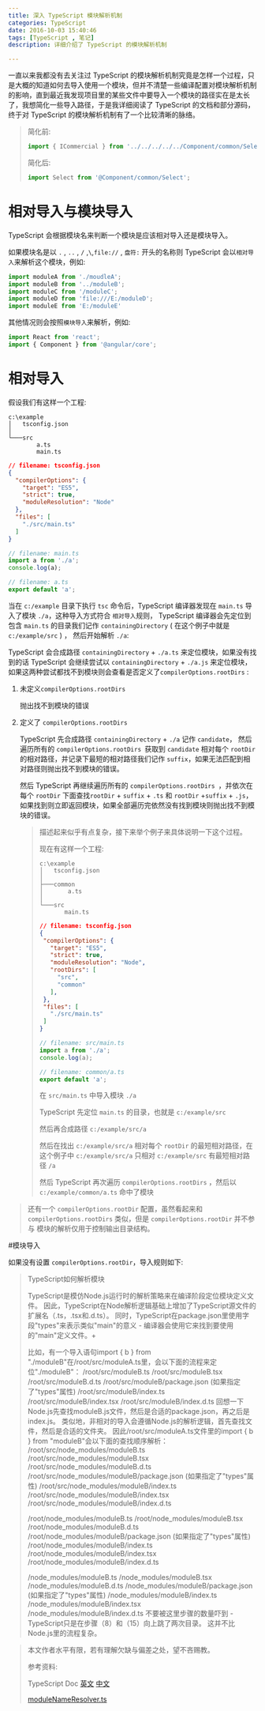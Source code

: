 ```yaml
---
title: 深入 TypeScript 模块解析机制
categories: TypeScript
date: 2016-10-03 15:40:46
tags: [TypeScript , 笔记]
description: 详细介绍了 TypeScript 的模块解析机制

---
```


一直以来我都没有去关注过 TypeScript 的模块解析机制究竟是怎样一个过程，只是大概的知道如何去导入使用一个模块，但并不清楚一些编译配置对模块解析机制的影响，直到最近我发现项目里的某些文件中要导入一个模块的路径实在是太长了，我想简化一些导入路径，于是我详细阅读了 TypeScript 的文档和部分源码，终于对 TypeScript 的模块解析机制有了一个比较清晰的脉络。

> 简化前:
>
> ```typescript
> import { ICommercial } from '../../../../../Component/common/Select';
> ```
>
> 简化后:
>
> ```typescript
> import Select from '@Component/common/Select';
> ```

# 相对导入与模块导入

TypeScript 会根据模块名来判断一个模块是应该相对导入还是模块导入。

如果模块名是以 `.` , `..` , `/` ,`\`,`file://` , `盘符:` 开头的名称则 TypeScript 会以`相对导入`来解析这个模块，例如:

``` typescript
import moduleA from './moudleA';
import moduleB from '../moduleB';
import moduleC from '/moduleC';
import moduleD from 'file:///E:/moduleD';
import moduleE from 'E:/moduleE'
```

其他情况则会按照`模块导入`来解析，例如:

``` typescript
import React from 'react';
import { Component } from '@angular/core';
```

# 相对导入

假设我们有这样一个工程:

```shell
c:\example
│   tsconfig.json
│
└───src
        a.ts
        main.ts
```

```json
// filename: tsconfig.json
{
  "compilerOptions": {
    "target": "ES5",
    "strict": true,
    "moduleResolution": "Node"
  },
  "files": [
    "./src/main.ts"
  ]
}
```

 ```typescript
// filename: main.ts
import a from './a';
console.log(a);
 ```

```typescript
// filename: a.ts
export default 'a';
```

当在 `c:/example` 目录下执行 `tsc` 命令后，TypeScript 编译器发现在 `main.ts` 导入了模块 `./a`，这种导入方式符合 `相对导入`规则， TypeScript 编译器会先定位到包含 `main.ts` 的目录我们记作 `containingDirectory` ( 在这个例子中就是 `c:/example/src` ) ， 然后开始解析 `./a`:

TypeScript 会合成路径  `containingDirectory` + `./a.ts` 来定位模块，如果没有找到的话 TypeScript 会继续尝试以 `containingDirectory` + `./a.js` 来定位模块，如果这两种尝试都找不到模块则会查看是否定义了`compilerOptions.rootDirs` :

1. 未定义`compilerOptions.rootDirs` 

   抛出找不到模块的错误

2. 定义了 `compilerOptions.rootDirs` 

   TypeScript 先合成路径 `containingDirectory` + `./a` 记作  `candidate`， 然后遍历所有的  `compilerOptions.rootDirs `获取到 `candidate` 相对每个 `rootDir` 的相对路径，并记录下最短的相对路径我们记作 `suffix`，如果无法匹配到相对路径则抛出找不到模块的错误。

   然后 TypeScript 再继续遍历所有的 `compilerOptions.rootDirs `，并依次在每个 `rootDir` 下面查找`rootDir` + `suffix` + `.ts` 和 `rootDir` +`suffix` + `.js`，如果找到则立即返回模块，如果全部遍历完依然没有找到模块则抛出找不到模块的错误。

   >描述起来似乎有点复杂，接下来举个例子来具体说明一下这个过程。
   >
   >现在有这样一个工程:
   >
   >```shell
   >c:\example
   >│   tsconfig.json
   >│
   >├───common
   >│       a.ts
   >│
   >└───src
   >        main.ts
   >```
   >
   >```json
   >// filename: tsconfig.json
   >{
   >  "compilerOptions": {
   >    "target": "ES5",
   >    "strict": true,
   >    "moduleResolution": "Node",
   >    "rootDirs": [
   >      "src",
   >      "common"
   >    ],
   >  },
   >  "files": [
   >    "./src/main.ts"
   >  ]
   >}
   >```
   >
   >```typescript
   >// filename: src/main.ts
   >import a from './a';
   >console.log(a);
   >```
   >
   >```typescript
   >// filename: common/a.ts
   >export default 'a';
   >```
   >
   >在 `src/main.ts` 中导入模块 `./a` 
   >
   >TypeScript 先定位 `main.ts` 的目录，也就是 `c:/example/src`
   >
   >然后再合成路径 `c:/example/src/a`
   >
   >然后在找出 `c:/example/src/a` 相对每个 `rootDir` 的最短相对路径，在这个例子中 `c:/example/src/a` 只相对 `c:/example/src` 有最短相对路径 `/a`
   >
   >然后 TypeScript 再次遍历 `compilerOptions.rootDirs` ，然后以 `c:/example/common/a.ts` 命中了模块

>还有一个 `compilerOptions.rootDir` 配置，虽然看起来和 `compilerOptions.rootDirs` 类似，但是 `compilerOptions.rootDir` 并不参与 模块的解析仅用于控制输出目录结构。

#模块导入

如果没有设置 `compilerOptions.rootDir`，导入规则如下:

> TypeScript如何解析模块
>
> TypeScript是模仿Node.js运行时的解析策略来在编译阶段定位模块定义文件。 因此，TypeScript在Node解析逻辑基础上增加了TypeScript源文件的扩展名（.ts，.tsx和.d.ts）。 同时，TypeScript在package.json里使用字段"types"来表示类似"main"的意义 - 编译器会使用它来找到要使用的"main"定义文件。+
>
> 比如，有一个导入语句import { b } from "./moduleB"在/root/src/moduleA.ts里，会以下面的流程来定位"./moduleB"：
> /root/src/moduleB.ts
> /root/src/moduleB.tsx
> /root/src/moduleB.d.ts
> /root/src/moduleB/package.json (如果指定了"types"属性)
> /root/src/moduleB/index.ts
> /root/src/moduleB/index.tsx
> /root/src/moduleB/index.d.ts
> 回想一下Node.js先查找moduleB.js文件，然后是合适的package.json，再之后是index.js。
> 类似地，非相对的导入会遵循Node.js的解析逻辑，首先查找文件，然后是合适的文件夹。 因此/root/src/moduleA.ts文件里的import { b } from "moduleB"会以下面的查找顺序解析：
> /root/src/node_modules/moduleB.ts
> /root/src/node_modules/moduleB.tsx
> /root/src/node_modules/moduleB.d.ts
> /root/src/node_modules/moduleB/package.json (如果指定了"types"属性)
> /root/src/node_modules/moduleB/index.ts
> /root/src/node_modules/moduleB/index.tsx
> /root/src/node_modules/moduleB/index.d.ts 
>
> /root/node_modules/moduleB.ts
> /root/node_modules/moduleB.tsx
> /root/node_modules/moduleB.d.ts
> /root/node_modules/moduleB/package.json (如果指定了"types"属性)
> /root/node_modules/moduleB/index.ts
> /root/node_modules/moduleB/index.tsx
> /root/node_modules/moduleB/index.d.ts 
>
> /node_modules/moduleB.ts
> /node_modules/moduleB.tsx
> /node_modules/moduleB.d.ts
> /node_modules/moduleB/package.json (如果指定了"types"属性)
> /node_modules/moduleB/index.ts
> /node_modules/moduleB/index.tsx
> /node_modules/moduleB/index.d.ts
> 不要被这里步骤的数量吓到 - TypeScript只是在步骤（8）和（15）向上跳了两次目录。 这并不比Node.js里的流程复杂。




>本文作者水平有限，若有理解欠缺与偏差之处，望不吝赐教。
>
>参考资料:
>
>TypeScript Doc [英文](https://www.typescriptlang.org/docs/home.html) [中文](https://www.gitbook.com/book/zhongsp/typescript-handbook/details)
>
>[moduleNameResolver.ts](https://github.com/Microsoft/TypeScript/blob/master/src/compiler/moduleNameResolver.ts)





